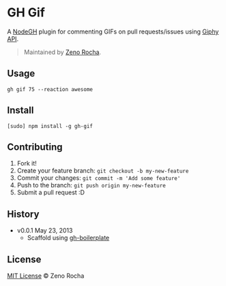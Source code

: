 # GH Gif

A [NodeGH](http://nodegh.io) plugin for commenting GIFs on pull requests/issues using [Giphy API](https://github.com/Giphy/GiphyAPI).

> Maintained by [Zeno Rocha](https://github.com/zenorocha).

## Usage

```
gh gif 75 --reaction awesome

```

## Install

```
[sudo] npm install -g gh-gif
```

## Contributing

1. Fork it!
2. Create your feature branch: `git checkout -b my-new-feature`
3. Commit your changes: `git commit -m 'Add some feature'`
4. Push to the branch: `git push origin my-new-feature`
5. Submit a pull request :D

## History

* v0.0.1 May 23, 2013
	* Scaffold using [gh-boilerplate](https://github.com/node-gh/gh-boilerplate)

## License

[MIT License](http://zenorocha.mit-license.org/) © Zeno Rocha